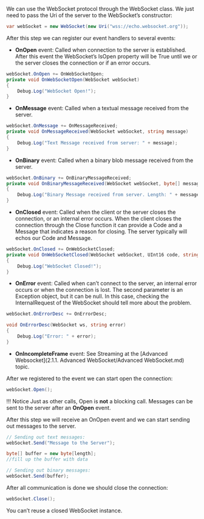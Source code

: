 We can use the WebSocket protocol through the WebSocket class. We just need to pass the Uri of the server to the WebSocket’s constructor:

```csharp
var webSocket = new WebSocket(new Uri("wss://echo.websocket.org"));
```

After this step we can register our event handlers to several events:

- **OnOpen** event: Called when connection to the server is established. After this event the WebSocket’s IsOpen property will be True until we or the server closes the connection or if an error occurs.

```csharp
webSocket.OnOpen += OnWebSocketOpen;
private void OnWebSocketOpen(WebSocket webSocket)
{
	Debug.Log("WebSocket Open!");
}
```

- **OnMessage** event: Called when a textual message received from the server.

```csharp
webSocket.OnMessage += OnMessageReceived;
private void OnMessageReceived(WebSocket webSocket, string message)
{
	Debug.Log("Text Message received from server: " + message);
}
```

- **OnBinary** event: Called when a binary blob message received from the server.

```csharp
webSocket.OnBinary += OnBinaryMessageReceived;
private void OnBinaryMessageReceived(WebSocket webSocket, byte[] message)
{
	Debug.Log("Binary Message received from server. Length: " + message.Length);
}
```

- **OnClosed** event: Called when the client or the server closes the connection, or an internal error occurs. When the client closes the connection through the Close function it can provide a Code and a Message that indicates a reason for closing. The server typically will echos our Code and Message.

```csharp
webSocket.OnClosed += OnWebSocketClosed;
private void OnWebSocketClosed(WebSocket webSocket, UInt16 code, string message)
{
	Debug.Log("WebSocket Closed!");
}
```

- **OnError** event: Called when can’t connect to the server, an internal error occurs or when the connection is lost. The second parameter is an Exception object, but it can be null. In this case, checking the InternalRequest of the WebSocket should tell more about the problem.

```csharp
webSocket.OnErrorDesc += OnErrorDesc;

void OnErrorDesc(WebSocket ws, string error)
{
	Debug.Log("Error: " + error);
}
```

- **OnIncompleteFrame** event: See Streaming at the [Advanced Websocket](2.1.1. Advanced WebSocket/Advanced WebSocket.md) topic.

After we registered to the event we can start open the connection:

```csharp
webSocket.Open();
```
!!! Notice
	Just as other calls, Open is **not** a blocking call. Messages can be sent to the server after an **OnOpen** event.

After this step we will receive an OnOpen event and we can start sending out messages to the server.

```csharp
// Sending out text messages:
webSocket.Send("Message to the Server");

byte[] buffer = new byte[length];
//fill up the buffer with data

// Sending out binary messages:
webSocket.Send(buffer);
```

After all communication is done we should close the connection:

```csharp
webSocket.Close();
```

You can’t reuse a closed WebSocket instance.